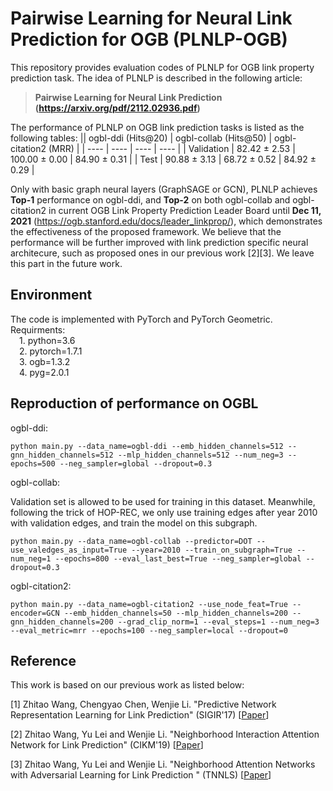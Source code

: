 # Pairwise Learning for Neural Link Prediction for OGB (PLNLP-OGB)
This repository provides evaluation codes of PLNLP for OGB link property prediction task. The idea of PLNLP is described in the following article:
>**Pairwise Learning for Neural Link Prediction (https://arxiv.org/pdf/2112.02936.pdf)**

The performance of PLNLP on OGB link prediction tasks is listed as the following tables:
||   ogbl-ddi (Hits@20)   |   ogbl-collab (Hits@50)   |  ogbl-citation2 (MRR)  |
|  ----  |  ----  | ----  | ----  |
|  Validation | 82.42 ± 2.53  | 100.00 ± 0.00 | 84.90 ± 0.31 |
|  Test | 90.88 ± 3.13  | 68.72 ± 0.52 | 84.92 ± 0.29 |

Only with basic graph neural layers (GraphSAGE or GCN), PLNLP achieves **Top-1** performance on ogbl-ddi, and **Top-2** on both ogbl-collab and ogbl-citation2 in current OGB Link Property Prediction Leader Board until **Dec 11, 2021** (https://ogb.stanford.edu/docs/leader_linkprop/), which demonstrates the effectiveness of the proposed framework. We believe that the performance will be further improved with link prediction specific neural architecure, such as proposed ones in our previous work [2][3]. We leave this part in the future work.

## Environment
The code is implemented with PyTorch and PyTorch Geometric. Requirments:  
&emsp;1. python=3.6  
&emsp;2. pytorch=1.7.1  
&emsp;3. ogb=1.3.2  
&emsp;4. pyg=2.0.1

## Reproduction of performance on OGBL
ogbl-ddi:  

    python main.py --data_name=ogbl-ddi --emb_hidden_channels=512 --gnn_hidden_channels=512 --mlp_hidden_channels=512 --num_neg=3 --epochs=500 --neg_sampler=global --dropout=0.3 

ogbl-collab: 

Validation set is allowed to be used for training in this dataset. Meanwhile, following the trick of HOP-REC, we only use training edges after year 2010 with validation edges, and train the model on this subgraph. 

    python main.py --data_name=ogbl-collab --predictor=DOT --use_valedges_as_input=True --year=2010 --train_on_subgraph=True --num_neg=1 --epochs=800 --eval_last_best=True --neg_sampler=global --dropout=0.3

ogbl-citation2:  

    python main.py --data_name=ogbl-citation2 --use_node_feat=True --encoder=GCN --emb_hidden_channels=50 --mlp_hidden_channels=200 --gnn_hidden_channels=200 --grad_clip_norm=1 --eval_steps=1 --num_neg=3 --eval_metric=mrr --epochs=100 --neg_sampler=local --dropout=0 

## Reference
This work is based on our previous work as listed below:

[1] Zhitao Wang, Chengyao Chen, Wenjie Li. "Predictive Network Representation Learning for Link Prediction" (SIGIR'17) [[Paper](https://zhitao-wang.github.io/paper/pnrl.pdf)]

[2] Zhitao Wang, Yu Lei and Wenjie Li. "Neighborhood Interaction Attention Network for Link Prediction" (CIKM'19) [[Paper](https://dl.acm.org/doi/10.1145/3357384.3358093)]

[3] Zhitao Wang, Yu Lei and Wenjie Li. "Neighborhood Attention Networks with Adversarial Learning for Link Prediction " (TNNLS) [[Paper](https://ieeexplore.ieee.org/document/9174790)]


